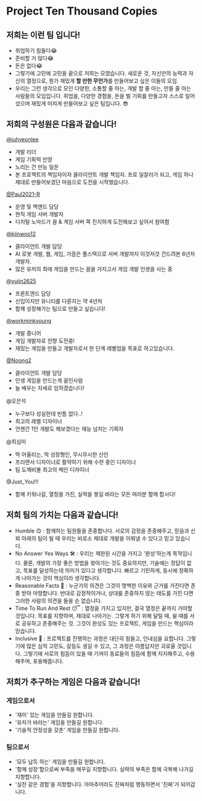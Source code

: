# Project Ten Thousand Copies
## 저희는 이런 팀 입니다!
- 취업하기 힘들다😂
- 준비할 거 많다😂
- 돈은 없다😂
- 그렇기에 고민에 고민을 끝으로 저희는 모였습니다. 새로운 것, 자신만의 능력과 자신의 열정으로, 뭔가 재밌게 **할 만한 무언가**를 만들어보고 싶은 이들의 모임.
- 우리는 그런 생각으로 모인 다양한, 소통할 줄 아는, 개발 할 줄 아는, 만들 줄 아는 사람들의 모임입니다. 취업을, 다양한 경험을, 돈을 벌 기회를 만들고자 스스로 일어섰으며 재밌게 미치게 만들어보고 싶은 팀입니다. 😎

## 저희의 구성원은 다음과 같습니다! 
[@juhyeonlee](https://github.com/juhyeonlee134)
- 개발 리더
- 게임 기획력 만땅
- 노리는 건 만능 일꾼
- 본 프로젝트의 책임자이자 클라이언트 개발 책임자. 프로 일잘러가 되고, 게임 하나 제대로 만들어보겠단 마음으로 도전을 시작했습니다.

[@Paul2021-R](https://github.com/Paul2021-R)
- 운영 및 백엔드 담당
- 현직 게임 서버 개발자
- 디지털 노마드가 꿈 & 게임 서버 쪽 진지하게 도전해보고 싶어서 참여함

[@kjinwoo12](https://github.com/kjinwoo12)
- 클라이언트 개발 담당
- AI 로봇 개발, 웹, 게임, 가끔은 풀스택으로 서버 개발까지 이것저것 건드려본 6년차 개발자.
- 많은 유저의 최애 게임을 만드는 꿈을 가지고서 게임 개발 인생을 사는 중

[@yujin2625](https://github.com/yujin2625)
- 프론트엔드 담당
- 신입이지만 유니티를 다룬지는 약 4년차
- 함께 성장해가는 팀으로 만들고 싶습니다!

[@workminkyoung](https://github.com/workminkyoung)
- 개발 중니어
- 게임 개발자로 전향 도전중!
- 재밌는 게임을 만들고 개발자로서 한 단계 레벨업을 목표로 하고있습니다.

[@Noong2](https://github.com/Noong2)
- 클라이언트 개발 담당
- 인생 게임을 만드는게 꿈인사람
- 늘 배우는 자세로 임하겠습니다!

@오은석
- 누구보다 성실한데 빈틈 없다..!
- 최고의 레벨 디자이너
- 언젠간 1인 개발도 해보겠다는 재능 넘치는 기획자

@최심미
- 딱 어울리는, 딱 성장형인, 무시무시한 신인
- 프리랜서 디자이너로 활약하기 위해 수련 중인 디자이너
- 팀 도깨비불 최고의 메인 디자이너

@Just_You!!!
- 함께 키워나갈, 열정을 가진, 실력을 쌓길 바라는 모든 여러분 함께 합시다!

## 저희 팀의 가치는 다음과 같습니다!
- Humble 😊 : 함께하는 팀원들을 존중합니다. 서로의 감정을 존중해주고, 믿음과 신뢰 아래의 팀이 될 때 우리는 비로소 제대로 개발을 이뤄낼 수 있다고 믿고 있습니다.
- No Answer Yes Ways 🛠️ : 우리는 제한된 시간을 가지고 '완성'하는게 목적입니다. 물론, 개발의 가장 좋은 방법을 찾아가는 것도 중요하지만, 기술에는 정답이 없고, 목표를 달성하는데 의미가 있다고  생각합니다. 빠르고 기민하게, 동시에 정확하게 나아가는 것이 핵심이라 생각합니다.
- Reasonable Facts 🔖 : 누군가의 의견은 그것이 명백한 이유와 근거를 가진다면 존중 받아 마땅합니다. 반대로 감정적이거나, 상대를 존중하지 않는 태도를 가진 다면 그러한 사람의 의견을 들을 순 없습니다. 
- Time To Run And Rest 😴 : 열정을 가지고 있지만, 결국 열정은 끝까지 가야할 것입니다. 목표를 지향하며, 제대로 나아가는. 그렇게 하기 위해 달릴 때, 쉴 때를 서로 공유하고 존중해주는 것. 그것이 완성도 있는 프로젝트, 게임을 만드는 핵심이라 믿습니다. 
- Inclusive 🥺 : 프로젝트를 진행하는 과정은 대단히 힘들고, 인내심을 요합니다. 그렇기에 많은 심적 고민도, 갈등도 생길 수 있고, 그 과정은 아름답지만 괴로울 것입니다. 그렇기에 서로의 힘듬이 있을 때 기꺼이 동료들의 힘듬에 함께 지지해주고, 수용해주며, 포용해줍니다.

## 저희가 추구하는 게임은 다음과 같습니다!
### 게임으로서
- '재미' 있는 게임을 만들길 원합니다.
- '유저가 바라는' 게임을 만들길 원합니다.
- '기술적 안정성을 갖춘' 게임을 만들길 원합니다.

### 팀으로서
- '모두 납득 하는' 게임을 만들길 원합니다.
- '함께 성장'함으로써 부족을 메꾸길 지향합니다. 실력의 부족은 함께 극복해 나가길 지향합니다.
- '실전 같은 경험'을 지향합니다. 아마추어라도 진짜처럼 행동하면서 '진짜'가 되어갑니다.

